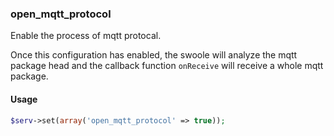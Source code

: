 ### open_mqtt_protocol

Enable the process of mqtt protocal.

Once this configuration has enabled, the swoole will analyze the mqtt package head and the callback function `onReceive` will receive a whole mqtt package.

#### Usage

```php
$serv->set(array('open_mqtt_protocol' => true));
```

